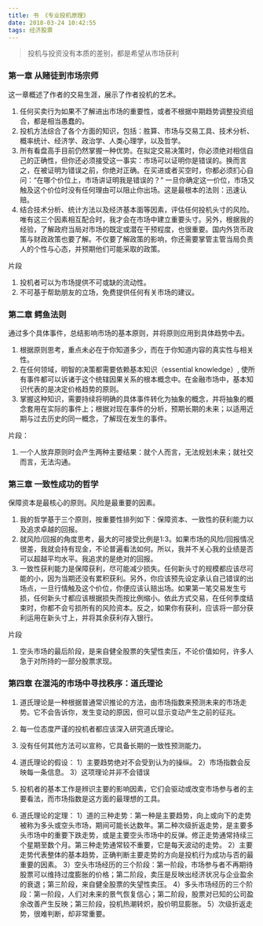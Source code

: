 ```yaml
---
title: 书 《专业投机原理》 
date: 2018-03-24 10:42:55
tags: 经济股票
---
```


> 投机与投资没有本质的差别，都是希望从市场获利

### 第一章 从赌徒到市场宗师

这一章概述了作者的交易生涯，展示了作者投机的艺术。

1. 任何买卖行为如果不了解进出市场的重要性，或者不根据中期趋势调整投资组合，都是相当愚蠢的。  
2. 投机方法综合了各个方面的知识，包括：胜算、市场与交易工具、技术分析、概率统计、经济学、政治学、人类心理学，以及哲学。
3. 所有看盘高手目前仍然掌握一种优势。在拟定交易决策时，你必须绝对相信自己的正确性，但你还必须接受这一事实：市场可以证明你是错误的。换而言之，在被证明为错误之前，你绝对正确。在买进或者买空时，你都必须扪心自问：“在哪个价位上，市场讲证明我是错误的？” 一旦你确定这一价位，市场又触及这个价位时没有任何理由可以阻止你出场。这是最根本的法则：迅速认赔。
4. 结合技术分析、统计方法以及经济基本面等因素，评估任何投机头寸的风险。唯有这三个因素相互配合时，我才会在市场中建立重要头寸。另外，根据我的经验，了解政府当局对市场的既定或潜在干预程度，也很重要。国内外货币政策与财政政策也要了解。不仅要了解政策的影响，你还需要掌管主管当局负责人的个性与心态，并预期他们可能采取的政策。

片段
1. 投机者可以为市场提供不可或缺的流动性。
2. 不可基于帮助朋友的立场，免费提供任何有关市场的建议。

### 第二章 鳄鱼法则
通过多个具体事件，总结影响市场的基本原则，并将原则应用到具体趋势中去。

1. 根据原则思考，重点未必在于你知道多少，而在于你知道内容的真实性与相关性。
2. 在任何领域，明智的决策都需要依赖基本知识（essential knowledge）, 使所有事件都可以诉诸于这个统辖因果关系的根本概念中。在金融市场中，基本知识代表的是决定价格趋势的原则。
3. 掌握这种知识，需要持续将明确的具体事件转化为抽象的概念，并将抽象的概念套用在实际的事件上；根据对现在事件的分析，预期长期的未来；以适用近期与过去历史的同一概念，了解现在发生的事件。


片段：
1. 一个人放弃原则时会产生两种主要结果：就个人而言，无法规划未来；就社交而言，无法沟通。

### 第三章 一致性成功的哲学
保障资本是最核心的原则。风险是最重要的因素。

1. 我的哲学基于三个原则，按重要性排列如下：保障资本、一致性的获利能力以及追求卓越的回报。
2. 就风险/回报的角度思考，最大的可接受比例是1:3。如果市场的风险/回报情况很差，我就会持有现金，不论普遍看法如何。所以，我并不关心我的业绩是否可以超越平均水平。我追求的是绝对的回报。
3. 一致性获利能力是保障获利，尽可能减少损失。任何新头寸的规模都应该尽可能的小，因为当期还没有累积获利。另外，你应该预先设定承认自己错误的出场点，一旦行情触及这个价位，你便应该认赔出场。如果第一笔交易发生亏损，任何新头寸都应该根据损失而按比例缩小。依此方式交易，在任何季度结束时，你都不会亏损所有的风险资本。反之，如果你有获利，应该将一部分获利运用在新头寸上，并将其余获利存入银行。

片段
1. 空头市场的最后阶段，是来自健全股票的失望性卖压，不论价值如何，许多人急于对所持的一部分股票求现。

### 第四章 在混沌的市场中寻找秩序：道氏理论
1. 道氏理论是一种根据普通常识推论的方法，由市场指数来预测未来的市场走势。它不会告诉你，发生变动的原因，但可以显示变动产生之前的征兆。
2. 每一位态度严谨的投机者都应该深入研究道氏理论。
3. 没有任何其他方法可以宣称，它具备长期的一致性预测能力。
4. 道氏理论的假设：
    1）主要趋势绝对不会受到认为的操纵。
    2）市场指数会反映每一条信息。
    3）这项理论并非不会错误

5. 投机者的基本工作是辨识主要的影响因素，它们会驱动或改变市场参与者的主要看法，而市场指数是这方面的最理想的工具。

6. 道氏理论的定理：
    1）道的三种走势：第一种是主要趋势，向上或向下的走势被称为多头或空头市场，期间可能长达数年。第二种次级折返走势，是主要多头市场中的重要下跌走势，或是主要空头市场中的反弹。修正走势通常持续三个星期至数个月。第三种走势通常较不重要，它是每天波动的走势。
2）主要走势代表整体的基本趋势，正确判断主要走势的方向是投机行为成功与否的最重要的因素。
3）空头市场经历的三个阶段：第一阶段，市场参与者不再期待股票可以维持过度膨胀的价格；第二阶段，卖压是反映出经济状况与企业盈余的衰退；第三阶段，来自健全股票的失望性卖压。
4）多头市场经历的三个阶段：第一阶段，人们对未来的景气恢复信心；第二阶段，股票对已知的公司盈余改善产生反映；第三阶段，投机热潮转炽，股价明显膨胀。
5）次级折返走势，很难判断，却非常重要。

### 
